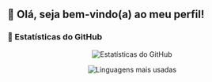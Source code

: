 ## 👋 Olá, seja bem-vindo(a) ao meu perfil!

### 🚀 Estatísticas do GitHub

<div align="center">

![Estatísticas do GitHub](https://github-readme-stats.vercel.app/api?username=juancoutinhoflooxmongagua&show_icons=true&title_color=FFA500&icon_color=FFA500&text_color=FFFFFF&bg_color=0D1117&hide_title=true&count_private=true&hide=prs)
  
![Linguagens mais usadas](https://github-readme-stats.vercel.app/api/top-langs/?username=juancoutinhoflooxmongagua&layout=compact&title_color=FFA500&text_color=FFFFFF&bg_color=0D1117&hide_title=true)

</div>
